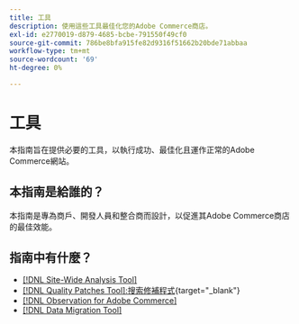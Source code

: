 ```yaml
---
title: 工具
description: 使用這些工具最佳化您的Adobe Commerce商店。
exl-id: e2770019-d879-4685-bcbe-791550f49cf0
source-git-commit: 786be8bfa915fe82d9316f51662b20bde71abbaa
workflow-type: tm+mt
source-wordcount: '69'
ht-degree: 0%

---
```


# 工具

本指南旨在提供必要的工具，以執行成功、最佳化且運作正常的Adobe Commerce網站。

## 本指南是給誰的？

本指南是專為商戶、開發人員和整合商而設計，以促進其Adobe Commerce商店的最佳效能。

## 指南中有什麼？

* [[!DNL Site-Wide Analysis Tool]](../tools/site-wide-analysis-tool/intro.md)
* [[!DNL Quality Patches Tool]:搜索修補程式](https://experienceleague.adobe.com/tools/commerce-quality-patches/index.html){target="_blank"}
* [[!DNL Observation for Adobe Commerce]](../tools/observation-for-adobe-commerce/intro.md)
* [[!DNL Data Migration Tool]](data-migration-tool/how-migration-works.md)
